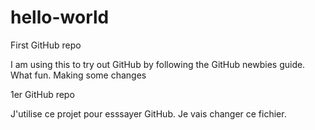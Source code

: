 # hello-world
First GitHub repo

I am using this to try out GitHub by following the GitHub newbies guide. What fun.
Making some changes


1er GitHub repo

J'utilise ce projet pour esssayer GitHub.
Je vais changer ce fichier.
